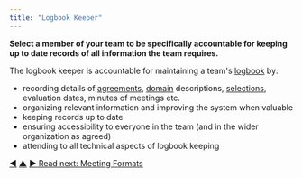 ```yaml
---
title: "Logbook Keeper"
---
```



**Select a member of your team to be specifically accountable for keeping up to date records of all information the team requires.**

The logbook keeper is accountable for maintaining a team's <a href="#" class="tooltip" title="Logbook: A (digital) system to store all information relevant for running an organization.">logbook</a> by:

-   recording details of <a href="#" class="tooltip" title="Agreement: An agreed upon guideline, process, protocol or policy designed to guide the flow of value.">agreements</a>, <a href="#" class="tooltip" title="Domain: A distinct area of influence, activity and decision making within an organization.">domain</a> descriptions, [selections](role-selection.html), evaluation dates, minutes of meetings etc.
-   organizing relevant information and improving the system when valuable
-   keeping records up to date
-   ensuring accessibility to everyone in the team (and in the wider organization as agreed)
-   attending to all technical aspects of logbook keeping


<div class="bottom-nav">
<a href="logbook.html" title="Back to: Logbook">◀</a> <a href="defining-agreements.html" title="Up: Defining Agreements">▲</a> <a href="meeting-formats.html" title="Read next: Meeting Formats">▶ Read next: Meeting Formats</a>
</div>


<script type="text/javascript">
Mousetrap.bind('g n', function() {
    window.location.href = 'meeting-formats.html';
    return false;
});
</script>

